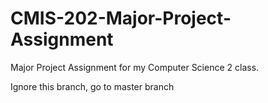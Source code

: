 # CMIS-202-Major-Project-Assignment
Major Project Assignment for my Computer Science 2 class.


Ignore this branch, go to master branch
